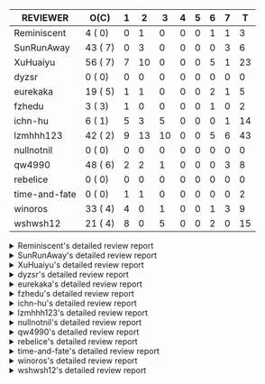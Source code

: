 |   REVIEWER    |  O(C)   | 1 | 2  | 3  | 4 | 5 | 6 | 7 | T  |
|---------------|---------|---|----|----|---|---|---|---|----|
| Reminiscent   |  4 ( 0) | 0 |  1 |  0 | 0 | 0 | 1 | 1 |  3 |
| SunRunAway    | 43 ( 7) | 0 |  3 |  0 | 0 | 0 | 0 | 3 |  6 |
| XuHuaiyu      | 56 ( 7) | 7 | 10 |  0 | 0 | 0 | 5 | 1 | 23 |
| dyzsr         |  0 ( 0) | 0 |  0 |  0 | 0 | 0 | 0 | 0 |  0 |
| eurekaka      | 19 ( 5) | 1 |  1 |  0 | 0 | 0 | 2 | 1 |  5 |
| fzhedu        |  3 ( 3) | 1 |  0 |  0 | 0 | 0 | 1 | 0 |  2 |
| ichn-hu       |  6 ( 1) | 5 |  3 |  5 | 0 | 0 | 0 | 1 | 14 |
| lzmhhh123     | 42 ( 2) | 9 | 13 | 10 | 0 | 0 | 5 | 6 | 43 |
| nullnotnil    |  0 ( 0) | 0 |  0 |  0 | 0 | 0 | 0 | 0 |  0 |
| qw4990        | 48 ( 6) | 2 |  2 |  1 | 0 | 0 | 0 | 3 |  8 |
| rebelice      |  0 ( 0) | 0 |  0 |  0 | 0 | 0 | 0 | 0 |  0 |
| time-and-fate |  0 ( 0) | 1 |  1 |  0 | 0 | 0 | 0 | 0 |  2 |
| winoros       | 33 ( 4) | 4 |  0 |  1 | 0 | 0 | 1 | 3 |  9 |
| wshwsh12      | 21 ( 4) | 8 |  0 |  5 | 0 | 0 | 2 | 0 | 15 |


<details> 
  <summary>Reminiscent's detailed review report</summary> 

## To Be Reviewed

|    REPO    |                                                               PR                                                                | C | LASTED |
|------------|---------------------------------------------------------------------------------------------------------------------------------|---|--------|
| tidb/21137 | [executor: specially handle empty input for apply's outer child aggregate (#20544)](https://github.com/pingcap/tidb/pull/21137) |   | 20d20h |
| tidb/21467 | [planner: fix explain-hint panic for joins generated by subquery (#20675)](https://github.com/pingcap/tidb/pull/21467)          |   | 6d18h  |
| tidb/21550 | [planner : fix unsigned_decimal_col=-int_cnst access index (#21198)](https://github.com/pingcap/tidb/pull/21550)                |   | 1d19h  |
| tidb/21614 | [planner: do not propagate column eq with different column types (#21495)](https://github.com/pingcap/tidb/pull/21614)          |   | 14h    |


## Reviewed in Last 7 Days

|    REPO    |                                                              PR                                                               | C | D |  R   |
|------------|-------------------------------------------------------------------------------------------------------------------------------|---|---|------|
| tidb/21466 | [bindinfo: physically delete previous binding when recreating a binding (#21349)](https://github.com/pingcap/tidb/pull/21466) |   | 2 | 5d0h |
| tidb/21488 | [planner: fix ambiguous field when resolve having expr  (#21165)](https://github.com/pingcap/tidb/pull/21488)                 |   | 6 | 3h   |
| tidb/21450 | [bindinfo: dbname check for bindings should be case insensitive (#21143)](https://github.com/pingcap/tidb/pull/21450)         |   | 7 | 0h   |


</details> 


<details> 
  <summary>SunRunAway's detailed review report</summary> 

## To Be Reviewed

|     REPO     |                                                                     PR                                                                     | C | LASTED  |
|--------------|--------------------------------------------------------------------------------------------------------------------------------------------|---|---------|
| docs-cn/4913 | [explain: add indexes](https://github.com/pingcap/docs-cn/pull/4913)                                                                       |   | 23d17h  |
| docs-cn/4933 | [explain: add joins](https://github.com/pingcap/docs-cn/pull/4933)                                                                         |   | 19d20h  |
| tidb/15370   | [planner,executor: Refactor Shuffle and implement parallel Sort](https://github.com/pingcap/tidb/pull/15370)                               | Y | 270d18h |
| docs-cn/4975 | [system variable: add tidb_enable_rate_limit_action ](https://github.com/pingcap/docs-cn/pull/4975)                                        |   | 12d13h  |
| tidb/15462   | [executor: implement `graceHashJoin`](https://github.com/pingcap/tidb/pull/15462)                                                          | Y | 266d17h |
| tidb/16967   | [executor: Refactor Shuffle and implement parallel sort (executor part)](https://github.com/pingcap/tidb/pull/16967)                       | Y | 221d10h |
| tidb/17238   | [*: refactor table.Allocator to improve readability](https://github.com/pingcap/tidb/pull/17238)                                           |   | 208d18h |
| tidb/19120   | [executor: Concurrently fetch chunks and insert them to a concurrent hash table in hash build](https://github.com/pingcap/tidb/pull/19120) |   | 120d21h |
| tidb/19178   | [executor: Refactor probe channel](https://github.com/pingcap/tidb/pull/19178)                                                             |   | 118d16h |
| tidb/19347   | [executor: support new syntax `create/drop binding for digest` for tidb dashboard usage](https://github.com/pingcap/tidb/pull/19347)       |   | 110d23h |
| tidb/19807   | [executor: parallel evaluation for aggregate functions with distinct in hashAgg](https://github.com/pingcap/tidb/pull/19807)               |   | 96d10h  |
| tidb/19900   | [executor: enable inline projection for sort&topN](https://github.com/pingcap/tidb/pull/19900)                                             | Y | 91d18h  |
| tidb/20140   | [expressions: Support `bin-to-uuid` and `uuid-to-bin`](https://github.com/pingcap/tidb/pull/20140)                                         |   | 78d22h  |
| tidb/20220   | [*: new secondary index value format](https://github.com/pingcap/tidb/pull/20220)                                                          |   | 75d16h  |
| tidb/20316   | [docs/design: add design doc for index usage information](https://github.com/pingcap/tidb/pull/20316)                                      |   | 70d17h  |
| tidb/20335   | [planner, executor: enable inline projection for Selection](https://github.com/pingcap/tidb/pull/20335)                                    | Y | 67d18h  |
| tidb/20360   | [planner: refine explain info for batch cop](https://github.com/pingcap/tidb/pull/20360)                                                   |   | 61d22h  |
| tidb/20397   | [parser: replace ast.SelectLockInShareMode with ast.SelectLockForShare](https://github.com/pingcap/tidb/pull/20397)                        |   | 59d18h  |
| tidb/20615   | [utils: Avoid panic when getting memory](https://github.com/pingcap/tidb/pull/20615)                                                       |   | 47d2h   |
| tidb/20689   | [expression: make TIME function compatible with MySQL (#19158)](https://github.com/pingcap/tidb/pull/20689)                                |   | 42d20h  |
| tidb/20750   | [executor, infoschema, planner: optimize query cluster_slow_query](https://github.com/pingcap/tidb/pull/20750)                             |   | 37d23h  |
| tidb/20752   | [*: trace statsCache and preparePlanCache by Global memory tracker.](https://github.com/pingcap/tidb/pull/20752)                           |   | 37d22h  |
| tidb/20765   | [planner: support stable result mode](https://github.com/pingcap/tidb/pull/20765)                                                          |   | 37d16h  |
| tidb/20799   | [planner: bypass the DNF restriction if index merge hint is specified](https://github.com/pingcap/tidb/pull/20799)                         |   | 36d16h  |
| tidb/20868   | [execution : fix Compatibility between select and mysql](https://github.com/pingcap/tidb/pull/20868)                                       |   | 34d18h  |
| tidb/20894   | [planner, store/tikv, executor:Support shuffled hash join and refine codes](https://github.com/pingcap/tidb/pull/20894)                    |   | 33d18h  |
| tidb/20947   | [expression: handle tp.flen overflow in to_base64 function](https://github.com/pingcap/tidb/pull/20947)                                    |   | 30d0h   |
| tidb/21137   | [executor: specially handle empty input for apply's outer child aggregate (#20544)](https://github.com/pingcap/tidb/pull/21137)            |   | 20d20h  |
| tidb/21207   | [planner: fix the inappropriate out-of-range range estimation rule](https://github.com/pingcap/tidb/pull/21207)                            |   | 16d19h  |
| tidb/21277   | [executor: fix split table with large integers](https://github.com/pingcap/tidb/pull/21277)                                                |   | 14d19h  |
| tidb/21310   | [types: convert string to MySQL BIT correctly](https://github.com/pingcap/tidb/pull/21310)                                                 |   | 13d22h  |
| tidb/21364   | [expression: make CAST function returns null when invalid value is casted as TIME (#18653)](https://github.com/pingcap/tidb/pull/21364)    |   | 10d1h   |
| tidb/21381   | [*: optimize analyze cluster index table](https://github.com/pingcap/tidb/pull/21381)                                                      |   | 9d17h   |
| tidb/21386   | [expression: Disable cast decimal as string push down to TiFlash](https://github.com/pingcap/tidb/pull/21386)                              |   | 9d16h   |
| tidb/21431   | [planner: fix correlated aggregates which should be evaluated in outer query](https://github.com/pingcap/tidb/pull/21431)                  |   | 7d19h   |
| tidb/21443   | [*: Let binary literal can be convert to enum and set (#20789)](https://github.com/pingcap/tidb/pull/21443)                                |   | 7d13h   |
| tidb/21444   | [planner: ignore anonymous index while tiflash replica is available](https://github.com/pingcap/tidb/pull/21444)                           |   | 7d12h   |
| tidb/21503   | [planner: fix invalid convert type in between...and... (#19820)](https://github.com/pingcap/tidb/pull/21503)                               | Y | 5d15h   |
| tidb/21504   | [planner: fix invalid convert type in between...and... (#19820)](https://github.com/pingcap/tidb/pull/21504)                               | Y | 5d15h   |
| tidb/21546   | [planner: do not push down the aggregation function with correlated column (#21453)](https://github.com/pingcap/tidb/pull/21546)           |   | 1d23h   |
| tidb/21562   | [*:Adapt ScanDetailV2 in KvGet and KvBatchGet Response](https://github.com/pingcap/tidb/pull/21562)                                        |   | 1d16h   |
| tidb/21573   | [expression: fix incorrect result of IsTrue function for time types (#21534)](https://github.com/pingcap/tidb/pull/21573)                  |   | 1d13h   |
| tidb/21621   | [types, expression: handle uint64 correctly in JSON](https://github.com/pingcap/tidb/pull/21621)                                           |   | 1h      |


## Reviewed in Last 7 Days

|     REPO     |                                                            PR                                                             | C | D |   R    |
|--------------|---------------------------------------------------------------------------------------------------------------------------|---|---|--------|
| tidb/21548   | [coprocessor: Support changing maxRanges (#21542)](https://github.com/pingcap/tidb/pull/21548)                            |   | 2 | 1h     |
| docs/4219    | [toc: add sql optimization-related docs](https://github.com/pingcap/docs/pull/4219)                                       |   | 2 | 25d14h |
| tidb/21542   | [coprocessor: Support changing maxRanges](https://github.com/pingcap/tidb/pull/21542)                                     |   | 2 | 14h    |
| tidb/21109   | [tikv: distinguish server timeout and server busy error for TiKV and TiFlash](https://github.com/pingcap/tidb/pull/21109) |   | 7 | 15d21h |
| docs-cn/5003 | [add more comment for mem-quota-query](https://github.com/pingcap/docs-cn/pull/5003)                                      |   | 7 | 22h    |
| tidb/21449   | [*: Fix coverage test fail](https://github.com/pingcap/tidb/pull/21449)                                                   |   | 7 | 0h     |


</details> 


<details> 
  <summary>XuHuaiyu's detailed review report</summary> 

## To Be Reviewed

|    REPO    |                                                                                         PR                                                                                          | C | LASTED  |
|------------|-------------------------------------------------------------------------------------------------------------------------------------------------------------------------------------|---|---------|
| tidb/17997 | [expression: make greatest/least type comparison compatible with MySQL](https://github.com/pingcap/tidb/pull/17997)                                                                 | Y | 178d19h |
| tidb/19292 | [planner: suppport left join in join reorder](https://github.com/pingcap/tidb/pull/19292)                                                                                           |   | 112d16h |
| tidb/19900 | [executor: enable inline projection for sort&topN](https://github.com/pingcap/tidb/pull/19900)                                                                                      | Y | 91d18h  |
| tidb/20040 | [planner, expression: take NullFlag into consideration when optimize the `int non-const` <cmp > `non-int const`](https://github.com/pingcap/tidb/pull/20040)                        | Y | 84d13h  |
| tidb/20140 | [expressions: Support `bin-to-uuid` and `uuid-to-bin`](https://github.com/pingcap/tidb/pull/20140)                                                                                  |   | 78d22h  |
| tidb/20233 | [expression, types: fix datetime and year comparison error](https://github.com/pingcap/tidb/pull/20233)                                                                             | Y | 74d7h   |
| tidb/20311 | [expression: fix overflow error when convert bit to int64 (#20266)](https://github.com/pingcap/tidb/pull/20311)                                                                     |   | 70d21h  |
| tidb/20350 | [executor: support read global indexes in IndexMergeReader and index join](https://github.com/pingcap/tidb/pull/20350)                                                              | Y | 64d13h  |
| tidb/20505 | [*: Add metrics for oom-action and sql memory usage.](https://github.com/pingcap/tidb/pull/20505)                                                                                   |   | 51d19h  |
| tidb/20576 | [*: fix stats feedback after tableReader handle multiple ranges](https://github.com/pingcap/tidb/pull/20576)                                                                        |   | 49d13h  |
| tidb/20613 | [executor: fix issue of hash join fetch time inaccurate](https://github.com/pingcap/tidb/pull/20613)                                                                                |   | 47d13h  |
| tidb/20752 | [*: trace statsCache and preparePlanCache by Global memory tracker.](https://github.com/pingcap/tidb/pull/20752)                                                                    |   | 37d22h  |
| tidb/20790 | [collation: add pinyin collation for chinese charset support](https://github.com/pingcap/tidb/pull/20790)                                                                           |   | 36d20h  |
| tidb/20793 | [planner, executor: enable inline projection for Apply](https://github.com/pingcap/tidb/pull/20793)                                                                                 |   | 36d20h  |
| tidb/20844 | [executor: introduce new variables to control Apply's behaviors and add more tests for it](https://github.com/pingcap/tidb/pull/20844)                                              |   | 35d13h  |
| tidb/20868 | [execution : fix Compatibility between select and mysql](https://github.com/pingcap/tidb/pull/20868)                                                                                |   | 34d18h  |
| tidb/20905 | [planner: fix statement-optimize not work in `TryFastPlan`](https://github.com/pingcap/tidb/pull/20905)                                                                             |   | 33d17h  |
| tidb/20938 | [planner: fix update statement not blocked by primary (#20842)](https://github.com/pingcap/tidb/pull/20938)                                                                         |   | 30d17h  |
| tidb/20972 | [expression: POC implementation of Vitess hashing algorithm.](https://github.com/pingcap/tidb/pull/20972)                                                                           |   | 29d0h   |
| tidb/21000 | [planner: check view recursion when building source from view (#20398)](https://github.com/pingcap/tidb/pull/21000)                                                                 |   | 27d23h  |
| tidb/21064 | [planner, executor: fix cast not check error](https://github.com/pingcap/tidb/pull/21064)                                                                                           |   | 24d8h   |
| tidb/21132 | [expresssion: Fix unexpected panic when using IF function.](https://github.com/pingcap/tidb/pull/21132)                                                                             |   | 20d22h  |
| tidb/21149 | [executor:Add runtime stat for IndexMergeReaderExecutor (#20653)](https://github.com/pingcap/tidb/pull/21149)                                                                       |   | 20d14h  |
| tidb/21150 | [expression: fix type infer for tidb's builtin compare(least and greatest)](https://github.com/pingcap/tidb/pull/21150)                                                             |   | 20d13h  |
| tidb/21155 | [util/chunk: fix slice out of bound panic](https://github.com/pingcap/tidb/pull/21155)                                                                                              |   | 20d11h  |
| tidb/21166 | [mocktikv: select count result differs between tikv and mocktikv](https://github.com/pingcap/tidb/pull/21166)                                                                       |   | 19d20h  |
| tidb/21304 | [executor: Add the HashAggExec runtime information (#20577)](https://github.com/pingcap/tidb/pull/21304)                                                                            |   | 14d12h  |
| tidb/21318 | [planner, expression: use the range of column types to simplify expressions](https://github.com/pingcap/tidb/pull/21318)                                                            |   | 13d18h  |
| tidb/21334 | [*: make rollback work on user-defined variables](https://github.com/pingcap/tidb/pull/21334)                                                                                       |   | 13d14h  |
| tidb/21338 | [expression: fix different types compare error](https://github.com/pingcap/tidb/pull/21338)                                                                                         |   | 13d2h   |
| tidb/21382 | [expression: builtin functions variance,var_pop,var_samp,std,stddev,stddev_pop,stddev_samp with `DISTINCT` should raise a syntax error](https://github.com/pingcap/tidb/pull/21382) |   | 9d17h   |
| tidb/21425 | [planner: natural join not consider rowid and null eq not propagate (#21328)](https://github.com/pingcap/tidb/pull/21425)                                                           |   | 7d21h   |
| tidb/21431 | [planner: fix correlated aggregates which should be evaluated in outer query](https://github.com/pingcap/tidb/pull/21431)                                                           |   | 7d19h   |
| tidb/21459 | [planner: push down projection for tiflash](https://github.com/pingcap/tidb/pull/21459)                                                                                             |   | 6d21h   |
| tidb/21473 | [ddl: check the generated column offset when modifies column (#21458)](https://github.com/pingcap/tidb/pull/21473)                                                                  |   | 6d16h   |
| tidb/21476 | [planner: check for decimal format in cast expr (#20836)](https://github.com/pingcap/tidb/pull/21476)                                                                               |   | 6d15h   |
| tidb/21477 | [planner: check for decimal format in cast expr (#20836)](https://github.com/pingcap/tidb/pull/21477)                                                                               |   | 6d15h   |
| tidb/21483 | [executor, store/tikv: locks exist keys for point_get & batch_point_get (#21229)](https://github.com/pingcap/tidb/pull/21483)                                                       |   | 6d12h   |
| tidb/21488 | [planner: fix ambiguous field when resolve having expr  (#21165)](https://github.com/pingcap/tidb/pull/21488)                                                                       |   | 5d22h   |
| tidb/21503 | [planner: fix invalid convert type in between...and... (#19820)](https://github.com/pingcap/tidb/pull/21503)                                                                        | Y | 5d15h   |
| tidb/21504 | [planner: fix invalid convert type in between...and... (#19820)](https://github.com/pingcap/tidb/pull/21504)                                                                        | Y | 5d15h   |
| tidb/21513 | [expression: fix the error of parsing time](https://github.com/pingcap/tidb/pull/21513)                                                                                             |   | 3d22h   |
| tidb/21526 | [executor: Cherry pick agg memory tracker to release 4.0](https://github.com/pingcap/tidb/pull/21526)                                                                               |   | 2d19h   |
| tidb/21532 | [expression: set IsBooleanFlag for boolean scalar functions (#20706)](https://github.com/pingcap/tidb/pull/21532)                                                                   |   | 2d16h   |
| tidb/21536 | [executor: add slow-log file meta cache to avoid repeat read file meta information](https://github.com/pingcap/tidb/pull/21536)                                                     |   | 2d14h   |
| tidb/21550 | [planner : fix unsigned_decimal_col=-int_cnst access index (#21198)](https://github.com/pingcap/tidb/pull/21550)                                                                    |   | 1d19h   |
| tidb/21564 | [ddl: fix Incorrect behavior of NO_ZERO_DATE when altering table](https://github.com/pingcap/tidb/pull/21564)                                                                       |   | 1d15h   |
| tidb/21573 | [expression: fix incorrect result of IsTrue function for time types (#21534)](https://github.com/pingcap/tidb/pull/21573)                                                           |   | 1d13h   |
| tidb/21590 | [expression: fix compatibility behaviors in sec_to_time with MySQL  (#21555)](https://github.com/pingcap/tidb/pull/21590)                                                           |   | 20h     |
| tidb/21593 | [expression: fix convert number base for hybrid type (#21554)](https://github.com/pingcap/tidb/pull/21593)                                                                          |   | 19h     |
| tidb/21601 | [expression: fix compatibility of extract day_time unit functions](https://github.com/pingcap/tidb/pull/21601)                                                                      |   | 18h     |
| tidb/21602 | [expression: not evaluate time addition for timestamp with 2 args if 1st arg's year is zero (#21572)](https://github.com/pingcap/tidb/pull/21602)                                   |   | 17h     |
| tidb/21608 | [expression: fix error "invalid time format: '{0 0 0 0 0 0 0}'" for timestampAdd (#21591)](https://github.com/pingcap/tidb/pull/21608)                                              |   | 16h     |
| tidb/21610 | [*: remove needless InInsertStmt (#19787)](https://github.com/pingcap/tidb/pull/21610)                                                                                              |   | 15h     |
| tidb/21614 | [planner: do not propagate column eq with different column types (#21495)](https://github.com/pingcap/tidb/pull/21614)                                                              |   | 14h     |
| tidb/21616 | [test: convert test to benchmard test to make ci stable](https://github.com/pingcap/tidb/pull/21616)                                                                                |   | 12h     |


## Reviewed in Last 7 Days

|      REPO      |                                                                   PR                                                                   | C | D |   R    |
|----------------|----------------------------------------------------------------------------------------------------------------------------------------|---|---|--------|
| tidb/21587     | [planner: move partition prune test from expression pkg to planner/core pkg](https://github.com/pingcap/tidb/pull/21587)               |   | 1 | 21h    |
| tidb/21624     | [executor: make TestPointGetReadLock stable](https://github.com/pingcap/tidb/pull/21624)                                               |   | 1 | 0h     |
| tidb/21575     | [executor: fix the KV decoding logic of memTableReader](https://github.com/pingcap/tidb/pull/21575)                                    |   | 1 | 1d0h   |
| tidb/20164     | [expression: fix incompatible result of `JSON_SEARCH()`](https://github.com/pingcap/tidb/pull/20164)                                   | Y | 1 | 77d8h  |
| tidb/21600     | [expression: handle invalid argument for addtime and subtime function ](https://github.com/pingcap/tidb/pull/21600)                    |   | 1 | 5h     |
| tidb/21598     | [executor: open childExec during execution for UnionExec (#21561)](https://github.com/pingcap/tidb/pull/21598)                         |   | 1 | 0h     |
| tidb/21559     | [expression: fix compatibility behaviors in time_format with MySQL](https://github.com/pingcap/tidb/pull/21559)                        |   | 1 | 21h    |
| tidb/21555     | [expression: fix compatibility behaviors in sec_to_time with MySQL ](https://github.com/pingcap/tidb/pull/21555)                       |   | 2 | 6h     |
| tidb/21554     | [expression: fix convert number base for hybrid type](https://github.com/pingcap/tidb/pull/21554)                                      |   | 2 | 6h     |
| tidb/21495     | [planner: do not propagate column eq with different column types](https://github.com/pingcap/tidb/pull/21495)                          |   | 2 | 4d7h   |
| tidb/19787     | [*: remove needless InInsertStmt](https://github.com/pingcap/tidb/pull/19787)                                                          |   | 2 | 95d10h |
| tidb/21569     | [planner: avoid TABLE and VALUES statement panic by returning unsupported statement error](https://github.com/pingcap/tidb/pull/21569) |   | 2 | 1h     |
| tidb/21563     | [session: disable a fallback related assertion temporarily](https://github.com/pingcap/tidb/pull/21563)                                |   | 2 | 0h     |
| tidb/21534     | [expression: fix incorrect result of IsTrue function for time types](https://github.com/pingcap/tidb/pull/21534)                       |   | 2 | 21h    |
| tidb/21552     | [config: add tcp4only for lvs whitelist!](https://github.com/pingcap/tidb/pull/21552)                                                  |   | 2 | 1h     |
| docs-cn/5052   | [update document for adding a float compatibility problem's warning](https://github.com/pingcap/docs-cn/pull/5052)                     |   | 2 | 0h     |
| tidb/21198     | [planner : fix unsigned_decimal_col=-int_cnst access index](https://github.com/pingcap/tidb/pull/21198)                                |   | 2 | 15d0h  |
| tidb-test/1121 | [mysql_test: tiny update for tidb issue 21061](https://github.com/pingcap/tidb-test/pull/1121)                                         |   | 6 | 0h     |
| tidb/21343     | [execution: fix Out of range error message is not informative enough](https://github.com/pingcap/tidb/pull/21343)                      |   | 6 | 7d8h   |
| tidb/19820     | [planner: fix invalid convert type in between...and...](https://github.com/pingcap/tidb/pull/19820)                                    | Y | 6 | 88d15h |
| tidb/21110     | [planner: Add table engine name check](https://github.com/pingcap/tidb/pull/21110)                                                     |   | 6 | 16d17h |
| tidb/21165     | [planner: fix ambiguous field when resolve having expr ](https://github.com/pingcap/tidb/pull/21165)                                   |   | 6 | 13d21h |
| tidb/20836     | [planner: check for decimal format in cast expr](https://github.com/pingcap/tidb/pull/20836)                                           |   | 7 | 28d23h |


</details> 


<details> 
  <summary>dyzsr's detailed review report</summary> 

## To Be Reviewed

| REPO | PR | C | LASTED |
|------|----|---|--------|


## Reviewed in Last 7 Days

| REPO | PR | C | D | R |
|------|----|---|---|---|


</details> 


<details> 
  <summary>eurekaka's detailed review report</summary> 

## To Be Reviewed

|    REPO    |                                                                  PR                                                                  | C | LASTED  |
|------------|--------------------------------------------------------------------------------------------------------------------------------------|---|---------|
| tidb/14729 | [planner: fix constant propagation for PredicatePushDown](https://github.com/pingcap/tidb/pull/14729)                                | Y | 302d17h |
| tidb/14831 | [planner/cascades: add implementationRule for IndexLookUpJoin](https://github.com/pingcap/tidb/pull/14831)                           |   | 295d17h |
| tidb/15090 | [planner/cascades: refine the row count estimation of TiKV layer Selection](https://github.com/pingcap/tidb/pull/15090)              |   | 281d17h |
| tidb/15157 | [planner/cascades: implement `HashCode` method for all the LogicalPlans](https://github.com/pingcap/tidb/pull/15157)                 | Y | 279d14h |
| tidb/15335 | [planner/cascades: add transformation rule PullAggregationUpApply & EliminateMaxOneRow](https://github.com/pingcap/tidb/pull/15335)  |   | 272d17h |
| tidb/15370 | [planner,executor: Refactor Shuffle and implement parallel Sort](https://github.com/pingcap/tidb/pull/15370)                         | Y | 270d18h |
| tidb/17276 | [planner/cascades: add rule InjectProjectionBelowSort](https://github.com/pingcap/tidb/pull/17276)                                   | Y | 205d9h  |
| tidb/18882 | [planner, executor: add explain for `MetricSummaryTableExtractor`](https://github.com/pingcap/tidb/pull/18882)                       | Y | 132d17h |
| tidb/19347 | [executor: support new syntax `create/drop binding for digest` for tidb dashboard usage](https://github.com/pingcap/tidb/pull/19347) |   | 110d23h |
| tidb/20580 | [statistics: add bucket ndv for index histogram](https://github.com/pingcap/tidb/pull/20580)                                         |   | 48d20h  |
| tidb/20877 | [statistics: collect index usage information](https://github.com/pingcap/tidb/pull/20877)                                            |   | 34d16h  |
| tidb/21007 | [*: extract topn out of histogram correctly](https://github.com/pingcap/tidb/pull/21007)                                             |   | 27d20h  |
| tidb/21216 | [planner: check for only_full_group_by in ORDER BY and HAVING](https://github.com/pingcap/tidb/pull/21216)                           |   | 16d17h  |
| tidb/21286 | [planner: report error when ORDER BY conflicts with DISTINCT](https://github.com/pingcap/tidb/pull/21286)                            |   | 14d17h  |
| tidb/21318 | [planner, expression: use the range of column types to simplify expressions](https://github.com/pingcap/tidb/pull/21318)             |   | 13d18h  |
| tidb/21459 | [planner: push down projection for tiflash](https://github.com/pingcap/tidb/pull/21459)                                              |   | 6d21h   |
| tidb/21488 | [planner: fix ambiguous field when resolve having expr  (#21165)](https://github.com/pingcap/tidb/pull/21488)                        |   | 5d22h   |
| tidb/21573 | [expression: fix incorrect result of IsTrue function for time types (#21534)](https://github.com/pingcap/tidb/pull/21573)            |   | 1d13h   |
| tidb/21614 | [planner: do not propagate column eq with different column types (#21495)](https://github.com/pingcap/tidb/pull/21614)               |   | 14h     |


## Reviewed in Last 7 Days

|    REPO     |                                                                PR                                                                | C | D |  R   |
|-------------|----------------------------------------------------------------------------------------------------------------------------------|---|---|------|
| tidb/21583  | [Revert "statistics: introduce an interface for StatsCache (#20091)"](https://github.com/pingcap/tidb/pull/21583)                |   | 1 | 0h   |
| tidb/21546  | [planner: do not push down the aggregation function with correlated column (#21453)](https://github.com/pingcap/tidb/pull/21546) |   | 2 | 4h   |
| tidb/21453  | [planner: do not push down the aggregation function with correlated column](https://github.com/pingcap/tidb/pull/21453)          |   | 6 | 1d5h |
| parser/1120 | [Manually cherry-pick #1117 to release 4.0](https://github.com/pingcap/parser/pull/1120)                                         |   | 6 | 0h   |
| parser/1117 | [spm: fix create binding for update with hint](https://github.com/pingcap/parser/pull/1117)                                      |   | 7 | 0h   |


</details> 


<details> 
  <summary>fzhedu's detailed review report</summary> 

## To Be Reviewed

|    REPO    |                                                            PR                                                             | C | LASTED |
|------------|---------------------------------------------------------------------------------------------------------------------------|---|--------|
| tidb/19310 | [expression: make tidb_decode_key return json type and support escape string](https://github.com/pingcap/tidb/pull/19310) | Y | 112d0h |
| tidb/19845 | [expression:fix FORMAT compatibility issue #11206](https://github.com/pingcap/tidb/pull/19845)                            | Y | 93d15h |
| tidb/20117 | [optimizer: fix issue on incorrect result of natural join](https://github.com/pingcap/tidb/pull/20117)                    | Y | 79d20h |


## Reviewed in Last 7 Days

|    REPO    |                                                           PR                                                            | C | D |   R    |
|------------|-------------------------------------------------------------------------------------------------------------------------|---|---|--------|
| tidb/20894 | [planner, store/tikv, executor:Support shuffled hash join and refine codes](https://github.com/pingcap/tidb/pull/20894) |   | 1 | 32d20h |
| tics/1196  | [support concurrent build hash table for join](https://github.com/pingcap/tics/pull/1196)                               |   | 6 | 31d9h  |


</details> 


<details> 
  <summary>ichn-hu's detailed review report</summary> 

## To Be Reviewed

|    REPO    |                                                                   PR                                                                   | C | LASTED  |
|------------|----------------------------------------------------------------------------------------------------------------------------------------|---|---------|
| tidb/17997 | [expression: make greatest/least type comparison compatible with MySQL](https://github.com/pingcap/tidb/pull/17997)                    | Y | 178d19h |
| tidb/21324 | [expression: change the round rule for approximate value to `round to nearest even` ](https://github.com/pingcap/tidb/pull/21324)      |   | 13d17h  |
| tidb/21476 | [planner: check for decimal format in cast expr (#20836)](https://github.com/pingcap/tidb/pull/21476)                                  |   | 6d15h   |
| tidb/21593 | [expression: fix convert number base for hybrid type (#21554)](https://github.com/pingcap/tidb/pull/21593)                             |   | 19h     |
| tidb/21601 | [expression: fix compatibility of extract day_time unit functions](https://github.com/pingcap/tidb/pull/21601)                         |   | 18h     |
| tidb/21608 | [expression: fix error "invalid time format: '{0 0 0 0 0 0 0}'" for timestampAdd (#21591)](https://github.com/pingcap/tidb/pull/21608) |   | 16h     |


## Reviewed in Last 7 Days

|      REPO      |                                                              PR                                                               | C | D |   R    |
|----------------|-------------------------------------------------------------------------------------------------------------------------------|---|---|--------|
| tidb/21600     | [expression: handle invalid argument for addtime and subtime function ](https://github.com/pingcap/tidb/pull/21600)           |   | 1 | 1h     |
| tidb/21591     | [expression: fix error "invalid time format: '{0 0 0 0 0 0 0}'" for timestampAdd](https://github.com/pingcap/tidb/pull/21591) |   | 1 | 0h     |
| tidb/21559     | [expression: fix compatibility behaviors in time_format with MySQL](https://github.com/pingcap/tidb/pull/21559)               |   | 1 | 21h    |
| tidb/21573     | [expression: fix incorrect result of IsTrue function for time types (#21534)](https://github.com/pingcap/tidb/pull/21573)     |   | 1 | 17h    |
| tidb-test/1123 | [mysql_test: update partition_innodb for the engine checks](https://github.com/pingcap/tidb-test/pull/1123)                   |   | 1 | 18h    |
| tidb/21554     | [expression: fix convert number base for hybrid type](https://github.com/pingcap/tidb/pull/21554)                             |   | 2 | 1h     |
| tidb/20747     | [executor: fix LEAD and LAG's default value can not adapt to field type](https://github.com/pingcap/tidb/pull/20747)          |   | 2 | 37d2h  |
| tidb/21534     | [expression: fix incorrect result of IsTrue function for time types](https://github.com/pingcap/tidb/pull/21534)              |   | 2 | 21h    |
| tidb/21532     | [expression: set IsBooleanFlag for boolean scalar functions (#20706)](https://github.com/pingcap/tidb/pull/21532)             |   | 3 | 0h     |
| tidb/21310     | [types: convert string to MySQL BIT correctly](https://github.com/pingcap/tidb/pull/21310)                                    |   | 3 | 11d5h  |
| tidb/20706     | [expression: set IsBooleanFlag for boolean scalar functions](https://github.com/pingcap/tidb/pull/20706)                      |   | 3 | 39d3h  |
| tidb/21477     | [planner: check for decimal format in cast expr (#20836)](https://github.com/pingcap/tidb/pull/21477)                         |   | 3 | 3d21h  |
| tidb/21525     | [expression: fix compatibility behaviors in zero datetime with MySQL (#21220)](https://github.com/pingcap/tidb/pull/21525)    |   | 3 | 2h     |
| tidb/20478     | [planner: add projection if expand virtual generated column](https://github.com/pingcap/tidb/pull/20478)                      |   | 7 | 48d23h |


</details> 


<details> 
  <summary>lzmhhh123's detailed review report</summary> 

## To Be Reviewed

|     REPO     |                                                                   PR                                                                   | C | LASTED  |
|--------------|----------------------------------------------------------------------------------------------------------------------------------------|---|---------|
| tidb/14729   | [planner: fix constant propagation for PredicatePushDown](https://github.com/pingcap/tidb/pull/14729)                                  | Y | 302d17h |
| docs-cn/4913 | [explain: add indexes](https://github.com/pingcap/docs-cn/pull/4913)                                                                   |   | 23d17h  |
| tidb/17414   | [add curCost based join reorder algorithm](https://github.com/pingcap/tidb/pull/17414)                                                 |   | 197d18h |
| tidb/19347   | [executor: support new syntax `create/drop binding for digest` for tidb dashboard usage](https://github.com/pingcap/tidb/pull/19347)   |   | 110d23h |
| tidb/19698   | [*: update test cases to support new collation enabled by default](https://github.com/pingcap/tidb/pull/19698)                         |   | 98d22h  |
| tidb/20044   | [expression: Add column nullability checking before "refine args"](https://github.com/pingcap/tidb/pull/20044)                         | Y | 84d7h   |
| tidb/20444   | [expression: add json_merge_patch](https://github.com/pingcap/tidb/pull/20444)                                                         |   | 56d21h  |
| tidb/20465   | [expression: add uuidShortFunction](https://github.com/pingcap/tidb/pull/20465)                                                        |   | 55d19h  |
| tidb/20505   | [*: Add metrics for oom-action and sql memory usage.](https://github.com/pingcap/tidb/pull/20505)                                      |   | 51d19h  |
| tidb/20618   | [planner: fix update generated columns error](https://github.com/pingcap/tidb/pull/20618)                                              |   | 46d20h  |
| tidb/20642   | [executor: modify admin executors to support partitioned table with global index](https://github.com/pingcap/tidb/pull/20642)          |   | 44d15h  |
| tidb/20785   | [errno, infoschema, executor, server: add client error infoschema tables](https://github.com/pingcap/tidb/pull/20785)                  |   | 36d23h  |
| tidb/20825   | [executor: add diagnosis rule to check Transparent Huge Pages(THP) enabled (#20611)](https://github.com/pingcap/tidb/pull/20825)       |   | 35d18h  |
| tidb/20865   | [executor:Add runtime information for UnionScanExec](https://github.com/pingcap/tidb/pull/20865)                                       |   | 34d18h  |
| tidb/20898   | [executor: modify the error message of insert time value (#20847)](https://github.com/pingcap/tidb/pull/20898)                         |   | 33d17h  |
| tidb/20903   | [planner: fix confused and unnecessary double-projection in plans.](https://github.com/pingcap/tidb/pull/20903)                        |   | 33d17h  |
| tidb/20929   | [types:  Add a limitation about float data type](https://github.com/pingcap/tidb/pull/20929)                                           |   | 30d19h  |
| tidb/20938   | [planner: fix update statement not blocked by primary (#20842)](https://github.com/pingcap/tidb/pull/20938)                            |   | 30d17h  |
| tidb/21018   | [planner: don't push down null sensitive join conditions (#19620)](https://github.com/pingcap/tidb/pull/21018)                         |   | 27d16h  |
| tidb/21051   | [executor: change read slow-log file module to concurrent](https://github.com/pingcap/tidb/pull/21051)                                 |   | 26d14h  |
| tidb/21078   | [planner/cascades: add rule `TransformJoinCondToSel` (#20460)](https://github.com/pingcap/tidb/pull/21078)                             |   | 23d20h  |
| tidb/21137   | [executor: specially handle empty input for apply's outer child aggregate (#20544)](https://github.com/pingcap/tidb/pull/21137)        |   | 20d20h  |
| tidb/21195   | [brie: integrate lightning to suport IMPORT statement](https://github.com/pingcap/tidb/pull/21195)                                     |   | 16d22h  |
| tidb/21271   | [*: support baseline capture for prepared statements](https://github.com/pingcap/tidb/pull/21271)                                      |   | 14d23h  |
| tidb/21275   | [*: rewrite origin SQL with default DB for SQL bindings](https://github.com/pingcap/tidb/pull/21275)                                   |   | 14d21h  |
| tidb/21310   | [types: convert string to MySQL BIT correctly](https://github.com/pingcap/tidb/pull/21310)                                             |   | 13d22h  |
| tidb/21334   | [*: make rollback work on user-defined variables](https://github.com/pingcap/tidb/pull/21334)                                          |   | 13d14h  |
| tidb/21347   | [session: make rollback work on global variables](https://github.com/pingcap/tidb/pull/21347)                                          |   | 12d19h  |
| tidb/21401   | [expression: incompatibility with MySQL for ADDTIME()](https://github.com/pingcap/tidb/pull/21401)                                     |   | 9d11h   |
| tidb/21404   | [planner: fix unexpected bad plan when IndexJoin inner side estRow is 0. (#21084)](https://github.com/pingcap/tidb/pull/21404)         |   | 8d22h   |
| tidb/21423   | [*: fix tiny bug and add more DML test for list partition table](https://github.com/pingcap/tidb/pull/21423)                           |   | 8d12h   |
| tidb/21431   | [planner: fix correlated aggregates which should be evaluated in outer query](https://github.com/pingcap/tidb/pull/21431)              |   | 7d19h   |
| tidb/21487   | [*: ensure TABLE statement works](https://github.com/pingcap/tidb/pull/21487)                                                          |   | 6d4h    |
| tidb/21499   | [store/tikv: batch cop avoids to retry too many times.](https://github.com/pingcap/tidb/pull/21499)                                    |   | 5d17h   |
| tidb/21557   | [session: Support getting last query info for test purpose](https://github.com/pingcap/tidb/pull/21557)                                |   | 1d18h   |
| tidb/21559   | [expression: fix compatibility behaviors in time_format with MySQL](https://github.com/pingcap/tidb/pull/21559)                        |   | 1d17h   |
| tidb/21569   | [planner: avoid TABLE and VALUES statement panic by returning unsupported statement error](https://github.com/pingcap/tidb/pull/21569) |   | 1d14h   |
| tidb/21573   | [expression: fix incorrect result of IsTrue function for time types (#21534)](https://github.com/pingcap/tidb/pull/21573)              |   | 1d13h   |
| tidb/21577   | [planner: add special partition pruner for list columns partition](https://github.com/pingcap/tidb/pull/21577)                         |   | 1d11h   |
| tidb/21604   | [expression, json: fix converting from string to decimal (#21592)](https://github.com/pingcap/tidb/pull/21604)                         |   | 16h     |
| tidb/21608   | [expression: fix error "invalid time format: '{0 0 0 0 0 0 0}'" for timestampAdd (#21591)](https://github.com/pingcap/tidb/pull/21608) |   | 16h     |
| tidb/21609   | [session: check character set value valid when set global variable](https://github.com/pingcap/tidb/pull/21609)                        |   | 16h     |


## Reviewed in Last 7 Days

|      REPO      |                                                                        PR                                                                         | C | D |   R    |
|----------------|---------------------------------------------------------------------------------------------------------------------------------------------------|---|---|--------|
| tidb/21613     | [store: add RLock when reading tikvSnapshot.mu.stats (#21606)](https://github.com/pingcap/tidb/pull/21613)                                        |   | 1 | 0h     |
| tidb/21602     | [expression: not evaluate time addition for timestamp with 2 args if 1st arg's year is zero (#21572)](https://github.com/pingcap/tidb/pull/21602) |   | 1 | 0h     |
| tidb/21590     | [expression: fix compatibility behaviors in sec_to_time with MySQL  (#21555)](https://github.com/pingcap/tidb/pull/21590)                         |   | 1 | 3h     |
| tidb/21592     | [expression, json: fix converting from string to decimal](https://github.com/pingcap/tidb/pull/21592)                                             |   | 1 | 2h     |
| tidb/21572     | [expression: not evaluate time addition for timestamp with 2 args if 1st arg's year is zero](https://github.com/pingcap/tidb/pull/21572)          |   | 1 | 19h    |
| tidb/21591     | [expression: fix error "invalid time format: '{0 0 0 0 0 0 0}'" for timestampAdd](https://github.com/pingcap/tidb/pull/21591)                     |   | 1 | 1h     |
| tipb/201       | [analyze: add version number for analyze request](https://github.com/pingcap/tipb/pull/201)                                                       |   | 1 | 0h     |
| tidb/21582     | [expression: fix parse timestamp literal using datetime type (#21558)](https://github.com/pingcap/tidb/pull/21582)                                |   | 1 | 1h     |
| tidb/21555     | [expression: fix compatibility behaviors in sec_to_time with MySQL ](https://github.com/pingcap/tidb/pull/21555)                                  |   | 1 | 19h    |
| tidb/21216     | [planner: check for only_full_group_by in ORDER BY and HAVING](https://github.com/pingcap/tidb/pull/21216)                                        |   | 2 | 15d1h  |
| tidb/21558     | [expression: fix parse timestamp literal using datetime type](https://github.com/pingcap/tidb/pull/21558)                                         |   | 2 | 0h     |
| tidb/21467     | [planner: fix explain-hint panic for joins generated by subquery (#20675)](https://github.com/pingcap/tidb/pull/21467)                            |   | 2 | 5d2h   |
| tidb/21120     | [planner: error by default for GROUP BY expr ASC|DESC](https://github.com/pingcap/tidb/pull/21120)                                                |   | 2 | 20d7h  |
| tidb/21546     | [planner: do not push down the aggregation function with correlated column (#21453)](https://github.com/pingcap/tidb/pull/21546)                  |   | 2 | 5h     |
| tidb/21060     | [planner: fix distinct push across projection when read partition table](https://github.com/pingcap/tidb/pull/21060)                              |   | 2 | 22d23h |
| tidb/21286     | [planner: report error when ORDER BY conflicts with DISTINCT](https://github.com/pingcap/tidb/pull/21286)                                         |   | 2 | 12d23h |
| tidb/21534     | [expression: fix incorrect result of IsTrue function for time types](https://github.com/pingcap/tidb/pull/21534)                                  |   | 2 | 20h    |
| tidb/21173     | [planner: fix partition pruning when condition exceeds the range of column type](https://github.com/pingcap/tidb/pull/21173)                      |   | 2 | 17d23h |
| tidb/21548     | [coprocessor: Support changing maxRanges (#21542)](https://github.com/pingcap/tidb/pull/21548)                                                    |   | 2 | 1h     |
| tidb/21515     | [sessionctx: add variable tidb_analyze_version](https://github.com/pingcap/tidb/pull/21515)                                                       |   | 2 | 1d12h  |
| tidb-test/1121 | [mysql_test: tiny update for tidb issue 21061](https://github.com/pingcap/tidb-test/pull/1121)                                                    |   | 2 | 3d15h  |
| tidb/21542     | [coprocessor: Support changing maxRanges](https://github.com/pingcap/tidb/pull/21542)                                                             |   | 2 | 12h    |
| tidb/21532     | [expression: set IsBooleanFlag for boolean scalar functions (#20706)](https://github.com/pingcap/tidb/pull/21532)                                 |   | 3 | 0h     |
| docs-cn/4912   | [explain: add subqueries](https://github.com/pingcap/docs-cn/pull/4912)                                                                           |   | 3 | 21d1h  |
| tidb/21530     | [expression: set flen to -1 when cast float to string (#21409)](https://github.com/pingcap/tidb/pull/21530)                                       |   | 3 | 0h     |
| tidb/21514     | [expression: modify the mean result of time type](https://github.com/pingcap/tidb/pull/21514)                                                     |   | 3 | 17h    |
| tidb/21450     | [bindinfo: dbname check for bindings should be case insensitive (#21143)](https://github.com/pingcap/tidb/pull/21450)                             |   | 3 | 4d4h   |
| tidb/21466     | [bindinfo: physically delete previous binding when recreating a binding (#21349)](https://github.com/pingcap/tidb/pull/21466)                     |   | 3 | 4d0h   |
| tidb/21488     | [planner: fix ambiguous field when resolve having expr  (#21165)](https://github.com/pingcap/tidb/pull/21488)                                     |   | 3 | 3d3h   |
| tidb/20706     | [expression: set IsBooleanFlag for boolean scalar functions](https://github.com/pingcap/tidb/pull/20706)                                          |   | 3 | 39d0h  |
| tidb/21083     | [planner: report error for invalid window specs which are not used](https://github.com/pingcap/tidb/pull/21083)                                   |   | 3 | 20d22h |
| tidb-test/1114 | [mysql_test: update window_functions for #21083](https://github.com/pingcap/tidb-test/pull/1114)                                                  |   | 3 | 10d21h |
| tidb/21453     | [planner: do not push down the aggregation function with correlated column](https://github.com/pingcap/tidb/pull/21453)                           |   | 6 | 1d4h   |
| tidb-test/1116 | [make greatest and least type infer mysql-compatible](https://github.com/pingcap/tidb-test/pull/1116)                                             |   | 6 | 4d0h   |
| tidb/21150     | [expression: fix type infer for tidb's builtin compare(least and greatest)](https://github.com/pingcap/tidb/pull/21150)                           |   | 6 | 14d16h |
| tidb/21476     | [planner: check for decimal format in cast expr (#20836)](https://github.com/pingcap/tidb/pull/21476)                                             |   | 6 | 16h    |
| tidb/21477     | [planner: check for decimal format in cast expr (#20836)](https://github.com/pingcap/tidb/pull/21477)                                             |   | 6 | 16h    |
| tidb/21351     | [bindinfo: refine logs of SQL bind](https://github.com/pingcap/tidb/pull/21351)                                                                   |   | 7 | 6d0h   |
| tidb/21469     | [expression: fix casting year 0 to string 0000](https://github.com/pingcap/tidb/pull/21469)                                                       |   | 7 | 1h     |
| tidb/21109     | [tikv: distinguish server timeout and server busy error for TiKV and TiFlash](https://github.com/pingcap/tidb/pull/21109)                         |   | 7 | 15d21h |
| tidb/19767     | [planner: rename needFrame to ignoreFrame](https://github.com/pingcap/tidb/pull/19767)                                                            |   | 7 | 90d20h |
| tidb/20675     | [planner: fix explain-hint panic for joins generated by subquery](https://github.com/pingcap/tidb/pull/20675)                                     |   | 7 | 36d18h |
| tidb/21442     | [executor: fix test problems in TestIssue20658](https://github.com/pingcap/tidb/pull/21442)                                                       |   | 7 | 15h    |


</details> 


<details> 
  <summary>nullnotnil's detailed review report</summary> 

## To Be Reviewed

| REPO | PR | C | LASTED |
|------|----|---|--------|


## Reviewed in Last 7 Days

| REPO | PR | C | D | R |
|------|----|---|---|---|


</details> 


<details> 
  <summary>qw4990's detailed review report</summary> 

## To Be Reviewed

|    REPO    |                                                                          PR                                                                          | C | LASTED  |
|------------|------------------------------------------------------------------------------------------------------------------------------------------------------|---|---------|
| tidb/16305 | [expression: separate signatures for `ModInt`](https://github.com/pingcap/tidb/pull/16305)                                                           | Y | 240d23h |
| tidb/16967 | [executor: Refactor Shuffle and implement parallel sort (executor part)](https://github.com/pingcap/tidb/pull/16967)                                 | Y | 221d10h |
| tidb/17396 | [types: improve StrToDate performance](https://github.com/pingcap/tidb/pull/17396)                                                                   | Y | 198d9h  |
| tidb/18882 | [planner, executor: add explain for `MetricSummaryTableExtractor`](https://github.com/pingcap/tidb/pull/18882)                                       | Y | 132d17h |
| tidb/19029 | [types: fix unexpected NOT_NULL flags](https://github.com/pingcap/tidb/pull/19029)                                                                   |   | 125d22h |
| tidb/19120 | [executor: Concurrently fetch chunks and insert them to a concurrent hash table in hash build](https://github.com/pingcap/tidb/pull/19120)           |   | 120d21h |
| tidb/19292 | [planner: suppport left join in join reorder](https://github.com/pingcap/tidb/pull/19292)                                                            |   | 112d16h |
| tidb/19957 | [executor: add builtin aggregate function `json_arrayagg`](https://github.com/pingcap/tidb/pull/19957)                                               | Y | 89d13h  |
| tidb/20011 | [statistics: fix incorrect total count used in index selectivity computation](https://github.com/pingcap/tidb/pull/20011)                            |   | 85d15h  |
| tidb/20316 | [docs/design: add design doc for index usage information](https://github.com/pingcap/tidb/pull/20316)                                                |   | 70d17h  |
| tidb/20354 | [planner: rename relational operators (#14575)](https://github.com/pingcap/tidb/pull/20354)                                                          | Y | 63d5h   |
| tidb/20399 | [*: make 'tidb_enable_change_column_type' available as a session variable](https://github.com/pingcap/tidb/pull/20399)                               |   | 59d15h  |
| tidb/20689 | [expression: make TIME function compatible with MySQL (#19158)](https://github.com/pingcap/tidb/pull/20689)                                          |   | 42d20h  |
| tidb/20708 | [*: separate auto_increment ID allocator from _tidb_rowid allocator](https://github.com/pingcap/tidb/pull/20708)                                     |   | 41d20h  |
| tidb/20747 | [executor: fix LEAD and LAG's default value can not adapt to field type](https://github.com/pingcap/tidb/pull/20747)                                 |   | 38d19h  |
| tidb/20750 | [executor, infoschema, planner: optimize query cluster_slow_query](https://github.com/pingcap/tidb/pull/20750)                                       |   | 37d23h  |
| tidb/20799 | [planner: bypass the DNF restriction if index merge hint is specified](https://github.com/pingcap/tidb/pull/20799)                                   |   | 36d16h  |
| tidb/20929 | [types:  Add a limitation about float data type](https://github.com/pingcap/tidb/pull/20929)                                                         |   | 30d19h  |
| tidb/20972 | [expression: POC implementation of Vitess hashing algorithm.](https://github.com/pingcap/tidb/pull/20972)                                            |   | 29d0h   |
| tidb/21018 | [planner: don't push down null sensitive join conditions (#19620)](https://github.com/pingcap/tidb/pull/21018)                                       |   | 27d16h  |
| tidb/21054 | [config: hide & deprecate enable-streaming (#20760)](https://github.com/pingcap/tidb/pull/21054)                                                     |   | 26d8h   |
| tidb/21132 | [expresssion: Fix unexpected panic when using IF function.](https://github.com/pingcap/tidb/pull/21132)                                              |   | 20d22h  |
| tidb/21137 | [executor: specially handle empty input for apply's outer child aggregate (#20544)](https://github.com/pingcap/tidb/pull/21137)                      |   | 20d20h  |
| tidb/21149 | [executor:Add runtime stat for IndexMergeReaderExecutor (#20653)](https://github.com/pingcap/tidb/pull/21149)                                        |   | 20d14h  |
| tidb/21150 | [expression: fix type infer for tidb's builtin compare(least and greatest)](https://github.com/pingcap/tidb/pull/21150)                              |   | 20d13h  |
| tidb/21173 | [planner: fix partition pruning when condition exceeds the range of column type](https://github.com/pingcap/tidb/pull/21173)                         |   | 19d18h  |
| tidb/21189 | [executor: modify lookupTableTask to return merged rows, and improve AppendRows](https://github.com/pingcap/tidb/pull/21189)                         |   | 17d12h  |
| tidb/21271 | [*: support baseline capture for prepared statements](https://github.com/pingcap/tidb/pull/21271)                                                    |   | 14d23h  |
| tidb/21286 | [planner: report error when ORDER BY conflicts with DISTINCT](https://github.com/pingcap/tidb/pull/21286)                                            |   | 14d17h  |
| tidb/21304 | [executor: Add the HashAggExec runtime information (#20577)](https://github.com/pingcap/tidb/pull/21304)                                             |   | 14d12h  |
| tidb/21317 | [expression: fix convert time return error](https://github.com/pingcap/tidb/pull/21317)                                                              |   | 13d19h  |
| tidb/21359 | [*: add runtime stats for split region statement](https://github.com/pingcap/tidb/pull/21359)                                                        |   | 12d13h  |
| tidb/21380 | [planner: set dbName for hinted query block table alias (#21213)](https://github.com/pingcap/tidb/pull/21380)                                        |   | 9d17h   |
| tidb/21408 | [statistics: fix a bug which causes panic when using the clustered index and the new collation (#21379)](https://github.com/pingcap/tidb/pull/21408) |   | 8d19h   |
| tidb/21424 | [sessionctx: move set variable to sysvar struct](https://github.com/pingcap/tidb/pull/21424)                                                         |   | 8d4h    |
| tidb/21450 | [bindinfo: dbname check for bindings should be case insensitive (#21143)](https://github.com/pingcap/tidb/pull/21450)                                |   | 6d23h   |
| tidb/21464 | [server: return results of ongoing queries when graceful shutdown (#19669)](https://github.com/pingcap/tidb/pull/21464)                              |   | 6d19h   |
| tidb/21466 | [bindinfo: physically delete previous binding when recreating a binding (#21349)](https://github.com/pingcap/tidb/pull/21466)                        |   | 6d19h   |
| tidb/21467 | [planner: fix explain-hint panic for joins generated by subquery (#20675)](https://github.com/pingcap/tidb/pull/21467)                               |   | 6d18h   |
| tidb/21469 | [expression: fix casting year 0 to string 0000](https://github.com/pingcap/tidb/pull/21469)                                                          |   | 6d17h   |
| tidb/21471 | [session: fix ineffective EXPLAIN FOR CONNECTION statement (#21044)](https://github.com/pingcap/tidb/pull/21471)                                     |   | 6d17h   |
| tidb/21476 | [planner: check for decimal format in cast expr (#20836)](https://github.com/pingcap/tidb/pull/21476)                                                |   | 6d15h   |
| tidb/21477 | [planner: check for decimal format in cast expr (#20836)](https://github.com/pingcap/tidb/pull/21477)                                                |   | 6d15h   |
| tidb/21508 | [execution: fix dayofweek('0000-00-00') behavior](https://github.com/pingcap/tidb/pull/21508)                                                        |   | 5d9h    |
| tidb/21525 | [expression: fix compatibility behaviors in zero datetime with MySQL (#21220)](https://github.com/pingcap/tidb/pull/21525)                           |   | 2d19h   |
| tidb/21570 | [ddl: make the system table visible in tableStorageStat](https://github.com/pingcap/tidb/pull/21570)                                                 |   | 1d14h   |
| tidb/21610 | [*: remove needless InInsertStmt (#19787)](https://github.com/pingcap/tidb/pull/21610)                                                               |   | 15h     |
| tidb/21617 | [*: modify autoid allocator's Alloc() method, add context and tracing](https://github.com/pingcap/tidb/pull/21617)                                   |   | 11h     |


## Reviewed in Last 7 Days

|    REPO    |                                                       PR                                                        | C | D |   R    |
|------------|-----------------------------------------------------------------------------------------------------------------|---|---|--------|
| tidb/19787 | [*: remove needless InInsertStmt](https://github.com/pingcap/tidb/pull/19787)                                   |   | 1 | 96d6h  |
| tipb/201   | [analyze: add version number for analyze request](https://github.com/pingcap/tipb/pull/201)                     |   | 1 | 0h     |
| tidb/21207 | [planner: fix the inappropriate out-of-range range estimation rule](https://github.com/pingcap/tidb/pull/21207) |   | 2 | 15d4h  |
| tidb/21515 | [sessionctx: add variable tidb_analyze_version](https://github.com/pingcap/tidb/pull/21515)                     |   | 2 | 1d12h  |
| tidb/21530 | [expression: set flen to -1 when cast float to string (#21409)](https://github.com/pingcap/tidb/pull/21530)     |   | 3 | 1h     |
| tidb/21271 | [*: support baseline capture for prepared statements](https://github.com/pingcap/tidb/pull/21271)               |   | 7 | 8d3h   |
| tidb/21409 | [expression: set flen to -1 when cast float to string](https://github.com/pingcap/tidb/pull/21409)              |   | 7 | 1d23h  |
| tidb/21044 | [session: fix ineffective EXPLAIN FOR CONNECTION statement](https://github.com/pingcap/tidb/pull/21044)         |   | 7 | 19d18h |


</details> 


<details> 
  <summary>rebelice's detailed review report</summary> 

## To Be Reviewed

| REPO | PR | C | LASTED |
|------|----|---|--------|


## Reviewed in Last 7 Days

| REPO | PR | C | D | R |
|------|----|---|---|---|


</details> 


<details> 
  <summary>time-and-fate's detailed review report</summary> 

## To Be Reviewed

| REPO | PR | C | LASTED |
|------|----|---|--------|


## Reviewed in Last 7 Days

|    REPO    |                                             PR                                              | C | D |   R   |
|------------|---------------------------------------------------------------------------------------------|---|---|-------|
| tidb/21007 | [*: extract topn out of histogram correctly](https://github.com/pingcap/tidb/pull/21007)    |   | 1 | 27d6h |
| tidb/21515 | [sessionctx: add variable tidb_analyze_version](https://github.com/pingcap/tidb/pull/21515) |   | 2 | 1d12h |


</details> 


<details> 
  <summary>winoros's detailed review report</summary> 

## To Be Reviewed

|    REPO    |                                                                           PR                                                                           | C | LASTED  |
|------------|--------------------------------------------------------------------------------------------------------------------------------------------------------|---|---------|
| tidb/14424 | [expression: add nullable() method to check whether an expression can return null](https://github.com/pingcap/tidb/pull/14424)                         |   | 335d17h |
| tidb/14831 | [planner/cascades: add implementationRule for IndexLookUpJoin](https://github.com/pingcap/tidb/pull/14831)                                             |   | 295d17h |
| tidb/15090 | [planner/cascades: refine the row count estimation of TiKV layer Selection](https://github.com/pingcap/tidb/pull/15090)                                |   | 281d17h |
| tidb/15157 | [planner/cascades: implement `HashCode` method for all the LogicalPlans](https://github.com/pingcap/tidb/pull/15157)                                   | Y | 279d14h |
| tidb/15426 | [planner/cascades: add transformation rule PushSelDownApply & refactor PushSelDownJoin](https://github.com/pingcap/tidb/pull/15426)                    |   | 267d16h |
| tidb/16967 | [executor: Refactor Shuffle and implement parallel sort (executor part)](https://github.com/pingcap/tidb/pull/16967)                                   | Y | 221d10h |
| tidb/17414 | [add curCost based join reorder algorithm](https://github.com/pingcap/tidb/pull/17414)                                                                 |   | 197d18h |
| tidb/17996 | [planner: push avg & distinct functions across join](https://github.com/pingcap/tidb/pull/17996)                                                       | Y | 179d11h |
| tidb/19957 | [executor: add builtin aggregate function `json_arrayagg`](https://github.com/pingcap/tidb/pull/19957)                                                 | Y | 89d13h  |
| tidb/20011 | [statistics: fix incorrect total count used in index selectivity computation](https://github.com/pingcap/tidb/pull/20011)                              |   | 85d15h  |
| tidb/20311 | [expression: fix overflow error when convert bit to int64 (#20266)](https://github.com/pingcap/tidb/pull/20311)                                        |   | 70d21h  |
| tidb/20482 | [planner: add EXPLAIN FORMAT=JSON](https://github.com/pingcap/tidb/pull/20482)                                                                         |   | 55d0h   |
| tidb/20765 | [planner: support stable result mode](https://github.com/pingcap/tidb/pull/20765)                                                                      |   | 37d16h  |
| tidb/21000 | [planner: check view recursion when building source from view (#20398)](https://github.com/pingcap/tidb/pull/21000)                                    |   | 27d23h  |
| tidb/21014 | [statistics: GC index usage information](https://github.com/pingcap/tidb/pull/21014)                                                                   |   | 27d18h  |
| tidb/21018 | [planner: don't push down null sensitive join conditions (#19620)](https://github.com/pingcap/tidb/pull/21018)                                         |   | 27d16h  |
| tidb/21060 | [planner: fix distinct push across projection when read partition table](https://github.com/pingcap/tidb/pull/21060)                                   |   | 24d16h  |
| tidb/21078 | [planner/cascades: add rule `TransformJoinCondToSel` (#20460)](https://github.com/pingcap/tidb/pull/21078)                                             |   | 23d20h  |
| tidb/21083 | [planner: report error for invalid window specs which are not used](https://github.com/pingcap/tidb/pull/21083)                                        |   | 23d18h  |
| tidb/21173 | [planner: fix partition pruning when condition exceeds the range of column type](https://github.com/pingcap/tidb/pull/21173)                           |   | 19d18h  |
| tidb/21207 | [planner: fix the inappropriate out-of-range range estimation rule](https://github.com/pingcap/tidb/pull/21207)                                        |   | 16d19h  |
| tidb/21230 | [planner, executor: fix statement-level optimize hint invalid and memory tracker when `tryFastPlan` works](https://github.com/pingcap/tidb/pull/21230) |   | 16d10h  |
| tidb/21271 | [*: support baseline capture for prepared statements](https://github.com/pingcap/tidb/pull/21271)                                                      |   | 14d23h  |
| tidb/21357 | [planner/core: skip TestEncodePlanPerformance to accelerate CI](https://github.com/pingcap/tidb/pull/21357)                                            |   | 12d13h  |
| tidb/21380 | [planner: set dbName for hinted query block table alias (#21213)](https://github.com/pingcap/tidb/pull/21380)                                          |   | 9d17h   |
| tidb/21408 | [statistics: fix a bug which causes panic when using the clustered index and the new collation (#21379)](https://github.com/pingcap/tidb/pull/21408)   |   | 8d19h   |
| tidb/21425 | [planner: natural join not consider rowid and null eq not propagate (#21328)](https://github.com/pingcap/tidb/pull/21425)                              |   | 7d21h   |
| tidb/21450 | [bindinfo: dbname check for bindings should be case insensitive (#21143)](https://github.com/pingcap/tidb/pull/21450)                                  |   | 6d23h   |
| tidb/21467 | [planner: fix explain-hint panic for joins generated by subquery (#20675)](https://github.com/pingcap/tidb/pull/21467)                                 |   | 6d18h   |
| tidb/21476 | [planner: check for decimal format in cast expr (#20836)](https://github.com/pingcap/tidb/pull/21476)                                                  |   | 6d15h   |
| tidb/21477 | [planner: check for decimal format in cast expr (#20836)](https://github.com/pingcap/tidb/pull/21477)                                                  |   | 6d15h   |
| tidb/21487 | [*: ensure TABLE statement works](https://github.com/pingcap/tidb/pull/21487)                                                                          |   | 6d4h    |
| tidb/21614 | [planner: do not propagate column eq with different column types (#21495)](https://github.com/pingcap/tidb/pull/21614)                                 |   | 14h     |


## Reviewed in Last 7 Days

|    REPO    |                                                              PR                                                               | C | D |   R    |
|------------|-------------------------------------------------------------------------------------------------------------------------------|---|---|--------|
| tidb/21431 | [planner: fix correlated aggregates which should be evaluated in outer query](https://github.com/pingcap/tidb/pull/21431)     |   | 1 | 7d11h  |
| tidb/21466 | [bindinfo: physically delete previous binding when recreating a binding (#21349)](https://github.com/pingcap/tidb/pull/21466) |   | 1 | 6d11h  |
| tidb/21495 | [planner: do not propagate column eq with different column types](https://github.com/pingcap/tidb/pull/21495)                 |   | 1 | 5d1h   |
| tidb/21587 | [planner: move partition prune test from expression pkg to planner/core pkg](https://github.com/pingcap/tidb/pull/21587)      |   | 1 | 2h     |
| tidb/20903 | [planner: fix confused and unnecessary double-projection in plans.](https://github.com/pingcap/tidb/pull/20903)               |   | 3 | 30d22h |
| tidb/21493 | [executor: stabilize test TestSetVar](https://github.com/pingcap/tidb/pull/21493)                                             |   | 6 | 1h     |
| tidb/20799 | [planner: bypass the DNF restriction if index merge hint is specified](https://github.com/pingcap/tidb/pull/20799)            |   | 7 | 30d0h  |
| tidb/20478 | [planner: add projection if expand virtual generated column](https://github.com/pingcap/tidb/pull/20478)                      |   | 7 | 48d19h |
| tidb/21460 | [planner: report error when UPDATE set generated column with non-default value](https://github.com/pingcap/tidb/pull/21460)   |   | 7 | 1h     |


</details> 


<details> 
  <summary>wshwsh12's detailed review report</summary> 

## To Be Reviewed

|    REPO    |                                                                           PR                                                                           | C | LASTED  |
|------------|--------------------------------------------------------------------------------------------------------------------------------------------------------|---|---------|
| tidb/15462 | [executor: implement `graceHashJoin`](https://github.com/pingcap/tidb/pull/15462)                                                                      | Y | 266d17h |
| tidb/17052 | [[DNM] *: a prototype of readonly table](https://github.com/pingcap/tidb/pull/17052)                                                                   |   | 214d20h |
| tidb/17996 | [planner: push avg & distinct functions across join](https://github.com/pingcap/tidb/pull/17996)                                                       | Y | 179d11h |
| tidb/19807 | [executor: parallel evaluation for aggregate functions with distinct in hashAgg](https://github.com/pingcap/tidb/pull/19807)                           |   | 96d10h  |
| tidb/19957 | [executor: add builtin aggregate function `json_arrayagg`](https://github.com/pingcap/tidb/pull/19957)                                                 | Y | 89d13h  |
| tidb/20044 | [expression: Add column nullability checking before "refine args"](https://github.com/pingcap/tidb/pull/20044)                                         | Y | 84d7h   |
| tidb/20503 | [expression: compatible with mysql's NO_ZERO_DATE in date-related functions](https://github.com/pingcap/tidb/pull/20503)                               |   | 52d11h  |
| tidb/20580 | [statistics: add bucket ndv for index histogram](https://github.com/pingcap/tidb/pull/20580)                                                           |   | 48d20h  |
| tidb/20844 | [executor: introduce new variables to control Apply's behaviors and add more tests for it](https://github.com/pingcap/tidb/pull/20844)                 |   | 35d13h  |
| tidb/20861 | [executor:add runtime information for StreamAggExec](https://github.com/pingcap/tidb/pull/20861)                                                       |   | 34d19h  |
| tidb/21230 | [planner, executor: fix statement-level optimize hint invalid and memory tracker when `tryFastPlan` works](https://github.com/pingcap/tidb/pull/21230) |   | 16d10h  |
| tidb/21318 | [planner, expression: use the range of column types to simplify expressions](https://github.com/pingcap/tidb/pull/21318)                               |   | 13d18h  |
| tidb/21381 | [*: optimize analyze cluster index table](https://github.com/pingcap/tidb/pull/21381)                                                                  |   | 9d17h   |
| tidb/21487 | [*: ensure TABLE statement works](https://github.com/pingcap/tidb/pull/21487)                                                                          |   | 6d4h    |
| tidb/21541 | [executor: Nested prepare stmt should not be prepared](https://github.com/pingcap/tidb/pull/21541)                                                     |   | 2d12h   |
| tidb/21566 | [chunk: fix min/max for enum/set is incompatible with MySQL #21451](https://github.com/pingcap/tidb/pull/21566)                                        |   | 1d15h   |
| tidb/21593 | [expression: fix convert number base for hybrid type (#21554)](https://github.com/pingcap/tidb/pull/21593)                                             |   | 19h     |
| tidb/21594 | [types: modify JSON_OBJECT key length in BinaryJSON](https://github.com/pingcap/tidb/pull/21594)                                                       |   | 19h     |
| tidb/21601 | [expression: fix compatibility of extract day_time unit functions](https://github.com/pingcap/tidb/pull/21601)                                         |   | 18h     |
| tidb/21602 | [expression: not evaluate time addition for timestamp with 2 args if 1st arg's year is zero (#21572)](https://github.com/pingcap/tidb/pull/21602)      |   | 17h     |
| tidb/21610 | [*: remove needless InInsertStmt (#19787)](https://github.com/pingcap/tidb/pull/21610)                                                                 |   | 15h     |


## Reviewed in Last 7 Days

|     REPO     |                                                                         PR                                                                         | C | D |   R    |
|--------------|----------------------------------------------------------------------------------------------------------------------------------------------------|---|---|--------|
| tidb/21324   | [expression: change the round rule for approximate value to `round to nearest even` ](https://github.com/pingcap/tidb/pull/21324)                  |   | 1 | 13d4h  |
| tidb/21598   | [executor: open childExec during execution for UnionExec (#21561)](https://github.com/pingcap/tidb/pull/21598)                                     |   | 1 | 0h     |
| tidb/21561   | [executor: open childExec during execution for UnionExec](https://github.com/pingcap/tidb/pull/21561)                                              |   | 1 | 21h    |
| tidb/21583   | [Revert "statistics: introduce an interface for StatsCache (#20091)"](https://github.com/pingcap/tidb/pull/21583)                                  |   | 1 | 1h     |
| tidb/21582   | [expression: fix parse timestamp literal using datetime type (#21558)](https://github.com/pingcap/tidb/pull/21582)                                 |   | 1 | 0h     |
| tidb/21554   | [expression: fix convert number base for hybrid type](https://github.com/pingcap/tidb/pull/21554)                                                  |   | 1 | 20h    |
| tidb/21558   | [expression: fix parse timestamp literal using datetime type](https://github.com/pingcap/tidb/pull/21558)                                          |   | 1 | 18h    |
| tidb/21572   | [expression: not evaluate time addition for timestamp with 2 args if 1st arg's year is zero](https://github.com/pingcap/tidb/pull/21572)           |   | 1 | 14h    |
| tidb/21523   | [executor: UnionExec supports open limited child executors during execution](https://github.com/pingcap/tidb/pull/21523)                           |   | 3 | 3h     |
| docs/4333    | [Deprecate config item `max-memory` and add items `server-memory-quota` and `memory-usage-alarm-ratio`](https://github.com/pingcap/docs/pull/4333) |   | 3 | 3d1h   |
| docs-cn/5035 | [tidb_distsql_scan_concurrency Add change description](https://github.com/pingcap/docs-cn/pull/5035)                                               |   | 3 | 1h     |
| tidb/21525   | [expression: fix compatibility behaviors in zero datetime with MySQL (#21220)](https://github.com/pingcap/tidb/pull/21525)                         |   | 3 | 2h     |
| tidb/21505   | [executor: stabilize TestInsertIntoGivenPartitionSet](https://github.com/pingcap/tidb/pull/21505)                                                  |   | 3 | 2d15h  |
| tidb/21228   | [executor: return the result immediately when combining LIMIT row_count with DISTINCT](https://github.com/pingcap/tidb/pull/21228)                 |   | 6 | 10d21h |
| tidb/21220   | [expression: fix compatibility behaviors in zero datetime with MySQL](https://github.com/pingcap/tidb/pull/21220)                                  |   | 6 | 10d23h |


</details> 


